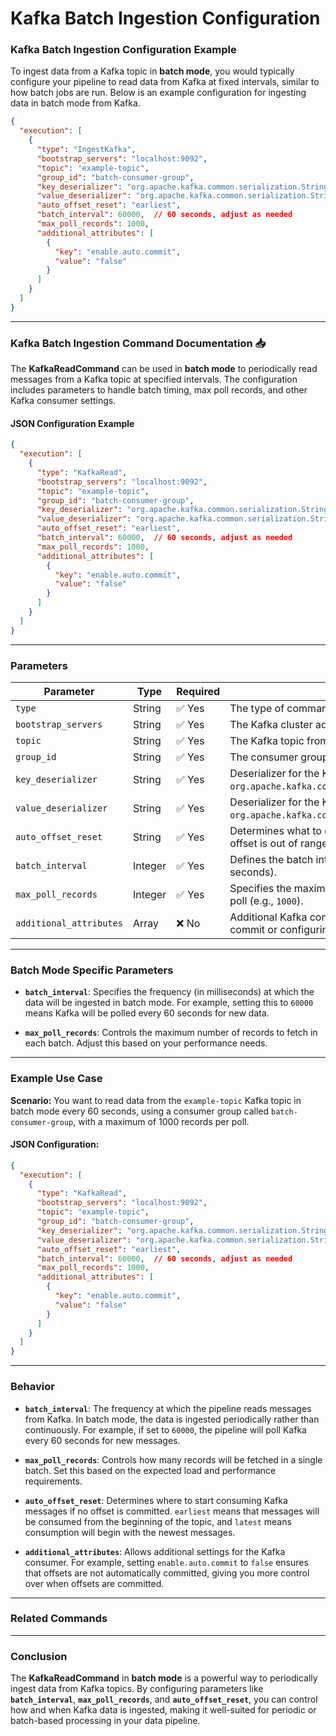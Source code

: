 
# Kafka Batch Ingestion Configuration

### Kafka Batch Ingestion Configuration Example

To ingest data from a Kafka topic in **batch mode**, you would typically configure your pipeline to read data from Kafka at fixed intervals, similar to how batch jobs are run. Below is an example configuration for ingesting data in batch mode from Kafka.

```json
{
  "execution": [
    {
      "type": "IngestKafka",
      "bootstrap_servers": "localhost:9092",
      "topic": "example-topic",
      "group_id": "batch-consumer-group",
      "key_deserializer": "org.apache.kafka.common.serialization.StringDeserializer",
      "value_deserializer": "org.apache.kafka.common.serialization.StringDeserializer",
      "auto_offset_reset": "earliest",
      "batch_interval": 60000,  // 60 seconds, adjust as needed
      "max_poll_records": 1000,
      "additional_attributes": [
        {
          "key": "enable.auto.commit",
          "value": "false"
        }
      ]
    }
  ]
}
```

---

### Kafka Batch Ingestion Command Documentation 📥

The **KafkaReadCommand** can be used in **batch mode** to periodically read messages from a Kafka topic at specified intervals. The configuration includes parameters to handle batch timing, max poll records, and other Kafka consumer settings.

#### JSON Configuration Example

```json
{
  "execution": [
    {
      "type": "KafkaRead",
      "bootstrap_servers": "localhost:9092",
      "topic": "example-topic",
      "group_id": "batch-consumer-group",
      "key_deserializer": "org.apache.kafka.common.serialization.StringDeserializer",
      "value_deserializer": "org.apache.kafka.common.serialization.StringDeserializer",
      "auto_offset_reset": "earliest",
      "batch_interval": 60000,  // 60 seconds, adjust as needed
      "max_poll_records": 1000,
      "additional_attributes": [
        {
          "key": "enable.auto.commit",
          "value": "false"
        }
      ]
    }
  ]
}
```

---

### Parameters

| Parameter              | Type    | Required | Description |
|------------------------|---------|----------|-------------|
| `type`                 | String  | ✅ Yes    | The type of command (`KafkaReadCommand`). |
| `bootstrap_servers`    | String  | ✅ Yes    | The Kafka cluster address (e.g., `localhost:9092`). |
| `topic`                | String  | ✅ Yes    | The Kafka topic from which data will be consumed. |
| `group_id`             | String  | ✅ Yes    | The consumer group ID for Kafka. |
| `key_deserializer`     | String  | ✅ Yes    | Deserializer for the Kafka message key (e.g., `org.apache.kafka.common.serialization.StringDeserializer`). |
| `value_deserializer`   | String  | ✅ Yes    | Deserializer for the Kafka message value (e.g., `org.apache.kafka.common.serialization.StringDeserializer`). |
| `auto_offset_reset`    | String  | ✅ Yes    | Determines what to do when there is no initial offset or the offset is out of range (`earliest` or `latest`). |
| `batch_interval`       | Integer | ✅ Yes    | Defines the batch interval in milliseconds (e.g., `60000` for 60 seconds). |
| `max_poll_records`     | Integer | ✅ Yes    | Specifies the maximum number of records to fetch in each poll (e.g., `1000`). |
| `additional_attributes`| Array   | ❌ No     | Additional Kafka consumer settings, such as enabling auto-commit or configuring poll records. |

---

### Batch Mode Specific Parameters

- **`batch_interval`**: Specifies the frequency (in milliseconds) at which the data will be ingested in batch mode. For example, setting this to `60000` means Kafka will be polled every 60 seconds for new data.
  
- **`max_poll_records`**: Controls the maximum number of records to fetch in each batch. Adjust this based on your performance needs.

---

### Example Use Case

**Scenario:** You want to read data from the `example-topic` Kafka topic in batch mode every 60 seconds, using a consumer group called `batch-consumer-group`, with a maximum of 1000 records per poll.

#### JSON Configuration:

```json
{
  "execution": [
    {
      "type": "KafkaRead",
      "bootstrap_servers": "localhost:9092",
      "topic": "example-topic",
      "group_id": "batch-consumer-group",
      "key_deserializer": "org.apache.kafka.common.serialization.StringDeserializer",
      "value_deserializer": "org.apache.kafka.common.serialization.StringDeserializer",
      "auto_offset_reset": "earliest",
      "batch_interval": 60000,  // 60 seconds, adjust as needed
      "max_poll_records": 1000,
      "additional_attributes": [
        {
          "key": "enable.auto.commit",
          "value": "false"
        }
      ]
    }
  ]
}
```

---

### Behavior

- **`batch_interval`**: The frequency at which the pipeline reads messages from Kafka. In batch mode, the data is ingested periodically rather than continuously. For example, if set to `60000`, the pipeline will poll Kafka every 60 seconds for new messages.
  
- **`max_poll_records`**: Controls how many records will be fetched in a single batch. Set this based on the expected load and performance requirements.

- **`auto_offset_reset`**: Determines where to start consuming Kafka messages if no offset is committed. `earliest` means that messages will be consumed from the beginning of the topic, and `latest` means consumption will begin with the newest messages.

- **`additional_attributes`**: Allows additional settings for the Kafka consumer. For example, setting `enable.auto.commit` to `false` ensures that offsets are not automatically committed, giving you more control over when offsets are committed.

---

### Related Commands



---

### Conclusion

The **KafkaReadCommand** in **batch mode** is a powerful way to periodically ingest data from Kafka topics. By configuring parameters like **`batch_interval`**, **`max_poll_records`**, and **`auto_offset_reset`**, you can control how and when Kafka data is ingested, making it well-suited for periodic or batch-based processing in your data pipeline.
